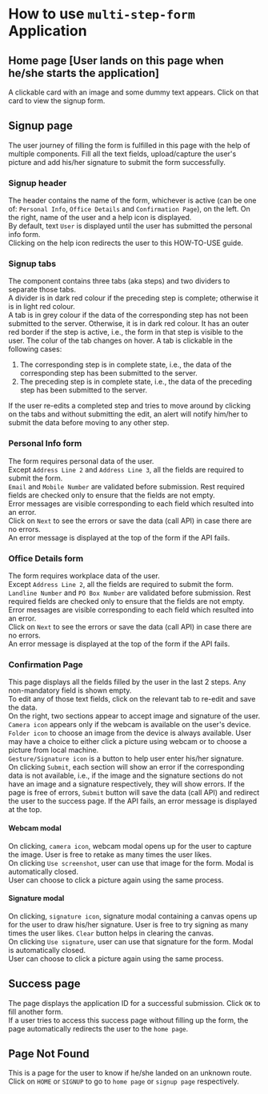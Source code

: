 # How to use `multi-step-form` Application

## Home page [User lands on this page when he/she starts the application]

A clickable card with an image and some dummy text appears. Click on that card to view the signup form.

## Signup page

The user journey of filling the form is fulfilled in this page with the help of multiple components. Fill all the text fields, upload/capture the user's picture and add his/her signature to submit the form successfully.

### Signup header

The header contains the name of the form, whichever is active (can be one of: `Personal Info`, `Office Details` and `Confirmation Page`), on the left. On the right, name of the user and a help icon is displayed.\
By default, text `User` is displayed until the user has submitted the personal info form.\
Clicking on the help icon redirects the user to this HOW-TO-USE guide.

### Signup tabs

The component contains three tabs (aka steps) and two dividers to separate those tabs.\
A divider is in dark red colour if the preceding step is complete; otherwise it is in light red colour.\
A tab is in grey colour if the data of the corresponding step has not been submitted to the server. Otherwise, it is in dark red colour. It has an outer red border if the step is active, i.e., the form in that step is visible to the user. The colur of the tab changes on hover.
A tab is clickable in the following cases:

1. The corresponding step is in complete state, i.e., the data of the corresponding step has been submitted to the server.
2. The preceding step is in complete state, i.e., the data of the preceding step has been submitted to the server.

If the user re-edits a completed step and tries to move around by clicking on the tabs and without submitting the edit, an alert will notify him/her to submit the data before moving to any other step.

### Personal Info form

The form requires personal data of the user.\
Except `Address Line 2` and `Address Line 3`, all the fields are required to submit the form.\
`Email` and `Mobile Number` are validated before submission. Rest required fields are checked only to ensure that the fields are not empty.\
Error messages are visible corresponding to each field which resulted into an error.\
Click on `Next` to see the errors or save the data (call API) in case there are no errors.\
An error message is displayed at the top of the form if the API fails.

### Office Details form

The form requires workplace data of the user.\
Except `Address Line 2`, all the fields are required to submit the form.\
`Landline Number` and `PO Box Number` are validated before submission. Rest required fields are checked only to ensure that the fields are not empty.\
Error messages are visible corresponding to each field which resulted into an error.\
Click on `Next` to see the errors or save the data (call API) in case there are no errors.\
An error message is displayed at the top of the form if the API fails.

### Confirmation Page

This page displays all the fields filled by the user in the last 2 steps. Any non-mandatory field is shown empty.\
To edit any of those text fields, click on the relevant tab to re-edit and save the data.\
On the right, two sections appear to accept image and signature of the user.\
`Camera icon` appears only if the webcam is available on the user's device. `Folder icon` to choose an image from the device is always available. User may have a choice to either click a picture using webcam or to choose a picture from local machine.\
`Gesture/Signature icon` is a button to help user enter his/her signature.\
On clicking `Submit`, each section will show an error if the corresponding data is not available, i.e., if the image and the signature sections do not have an image and a signature respectively, they will show errors.
If the page is free of errors, `Submit` button will save the data (call API) and redirect the user to the success page.
If the API fails, an error message is displayed at the top.

#### Webcam modal

On clicking, `camera icon`, webcam modal opens up for the user to capture the image. User is free to retake as many times the user likes.\
On clicking `Use screenshot`, user can use that image for the form. Modal is automatically closed.\
User can choose to click a picture again using the same process.

#### Signature modal

On clicking, `signature icon`, signature modal containing a canvas opens up for the user to draw his/her signature. User is free to try signing as many times the user likes. `Clear` button helps in clearing the canvas.\
On clicking `Use signature`, user can use that signature for the form. Modal is automatically closed.\
User can choose to click a picture again using the same process.

## Success page

The page displays the application ID for a successful submission. Click `OK` to fill another form.\
If a user tries to access this success page without filling up the form, the page automatically redirects the user to the `home page`.

## Page Not Found

This is a page for the user to know if he/she landed on an unknown route.\
Click on `HOME` or `SIGNUP` to go to `home page` or `signup page` respectively.
